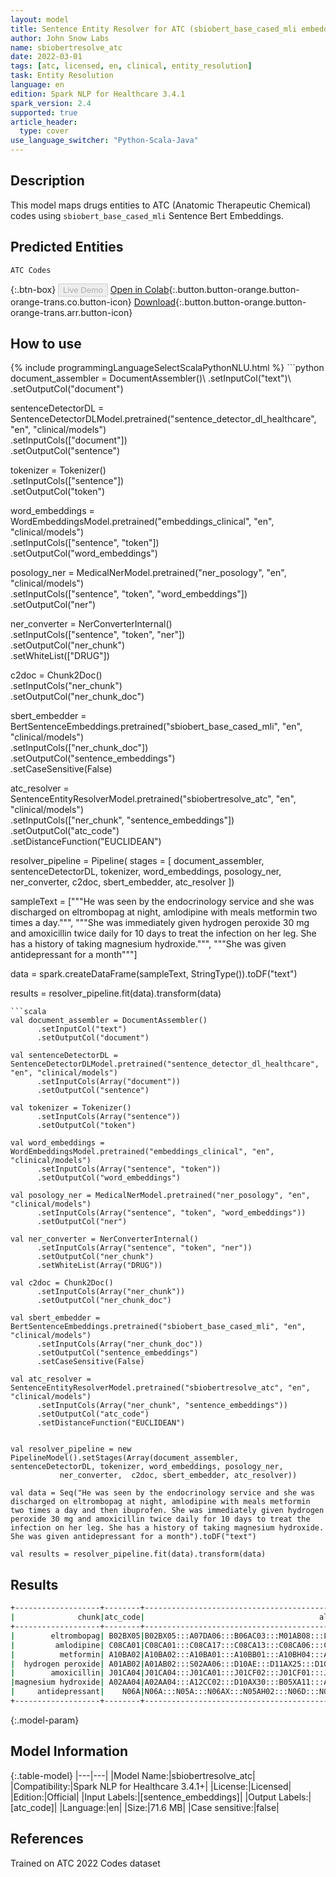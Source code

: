 ```yaml
---
layout: model
title: Sentence Entity Resolver for ATC (sbiobert_base_cased_mli embeddings)
author: John Snow Labs
name: sbiobertresolve_atc
date: 2022-03-01
tags: [atc, licensed, en, clinical, entity_resolution]
task: Entity Resolution
language: en
edition: Spark NLP for Healthcare 3.4.1
spark_version: 2.4
supported: true
article_header:
  type: cover
use_language_switcher: "Python-Scala-Java"
---
```


## Description

This model maps drugs entities to ATC (Anatomic Therapeutic Chemical) codes using `sbiobert_base_cased_mli` Sentence Bert Embeddings.

## Predicted Entities

`ATC Codes`

{:.btn-box}
<button class="button button-orange" disabled>Live Demo</button>
[Open in Colab](https://colab.research.google.com/github/JohnSnowLabs/spark-nlp-workshop/blob/master/tutorials/Certification_Trainings/Healthcare/3.Clinical_Entity_Resolvers.ipynb){:.button.button-orange.button-orange-trans.co.button-icon}
[Download](https://s3.amazonaws.com/auxdata.johnsnowlabs.com/clinical/models/sbiobertresolve_atc_en_3.4.1_2.4_1646127233333.zip){:.button.button-orange.button-orange-trans.arr.button-icon}

## How to use



<div class="tabs-box" markdown="1">
{% include programmingLanguageSelectScalaPythonNLU.html %}
```python
document_assembler = DocumentAssembler()\
      .setInputCol("text")\
      .setOutputCol("document")

sentenceDetectorDL = SentenceDetectorDLModel.pretrained("sentence_detector_dl_healthcare", "en", "clinical/models") \
      .setInputCols(["document"]) \
      .setOutputCol("sentence")

tokenizer = Tokenizer()\
      .setInputCols(["sentence"])\
      .setOutputCol("token")

word_embeddings = WordEmbeddingsModel.pretrained("embeddings_clinical", "en", "clinical/models")\
      .setInputCols(["sentence", "token"])\
      .setOutputCol("word_embeddings")

posology_ner = MedicalNerModel.pretrained("ner_posology", "en", "clinical/models") \
      .setInputCols(["sentence", "token", "word_embeddings"]) \
      .setOutputCol("ner")

ner_converter = NerConverterInternal() \
      .setInputCols(["sentence", "token", "ner"]) \
      .setOutputCol("ner_chunk")\
      .setWhiteList(["DRUG"])

c2doc = Chunk2Doc()\
      .setInputCols("ner_chunk")\
      .setOutputCol("ner_chunk_doc") 

sbert_embedder = BertSentenceEmbeddings.pretrained("sbiobert_base_cased_mli", "en", "clinical/models")\
      .setInputCols(["ner_chunk_doc"])\
      .setOutputCol("sentence_embeddings")\
      .setCaseSensitive(False)
    
atc_resolver = SentenceEntityResolverModel.pretrained("sbiobertresolve_atc", "en", "clinical/models")\
      .setInputCols(["ner_chunk", "sentence_embeddings"]) \
      .setOutputCol("atc_code")\
      .setDistanceFunction("EUCLIDEAN")
    
resolver_pipeline = Pipeline(
    stages = [
        document_assembler,
        sentenceDetectorDL,
        tokenizer,
        word_embeddings,
        posology_ner,
        ner_converter,
        c2doc,
        sbert_embedder,
        atc_resolver
  ])

sampleText = ["""He was seen by the endocrinology service and she was discharged on eltrombopag at night, amlodipine with meals metformin two times a day.""",
              """She was immediately given hydrogen peroxide 30 mg and amoxicillin twice daily for 10 days to treat the infection on her leg. She has a history of taking magnesium hydroxide.""",
              """She was given antidepressant for a month"""]

data = spark.createDataFrame(sampleText, StringType()).toDF("text")

results = resolver_pipeline.fit(data).transform(data)
```
```scala
val document_assembler = DocumentAssembler()
      .setInputCol("text")
      .setOutputCol("document")

val sentenceDetectorDL = SentenceDetectorDLModel.pretrained("sentence_detector_dl_healthcare", "en", "clinical/models")
      .setInputCols(Array("document"))
      .setOutputCol("sentence")

val tokenizer = Tokenizer()
      .setInputCols(Array("sentence"))
      .setOutputCol("token")

val word_embeddings = WordEmbeddingsModel.pretrained("embeddings_clinical", "en", "clinical/models")
      .setInputCols(Array("sentence", "token"))
      .setOutputCol("word_embeddings")

val posology_ner = MedicalNerModel.pretrained("ner_posology", "en", "clinical/models")
      .setInputCols(Array("sentence", "token", "word_embeddings"))
      .setOutputCol("ner")

val ner_converter = NerConverterInternal()
      .setInputCols(Array("sentence", "token", "ner"))
      .setOutputCol("ner_chunk")
      .setWhiteList(Array("DRUG"))

val c2doc = Chunk2Doc()
      .setInputCols(Array("ner_chunk"))
      .setOutputCol("ner_chunk_doc") 

val sbert_embedder = BertSentenceEmbeddings.pretrained("sbiobert_base_cased_mli", "en", "clinical/models")
      .setInputCols(Array("ner_chunk_doc"))
      .setOutputCol("sentence_embeddings")
      .setCaseSensitive(False)
    
val atc_resolver = SentenceEntityResolverModel.pretrained("sbiobertresolve_atc", "en", "clinical/models")
      .setInputCols(Array("ner_chunk", "sentence_embeddings"))
      .setOutputCol("atc_code")
      .setDistanceFunction("EUCLIDEAN")
    

val resolver_pipeline = new PipelineModel().setStages(Array(document_assembler, sentenceDetectorDL, tokenizer, word_embeddings, posology_ner, 
           ner_converter,  c2doc, sbert_embedder, atc_resolver))

val data = Seq("He was seen by the endocrinology service and she was discharged on eltrombopag at night, amlodipine with meals metformin two times a day and then ibuprofen. She was immediately given hydrogen peroxide 30 mg and amoxicillin twice daily for 10 days to treat the infection on her leg. She has a history of taking magnesium hydroxide. She was given antidepressant for a month").toDF("text")

val results = resolver_pipeline.fit(data).transform(data)

```
</div>

## Results

```bash
+-------------------+--------+--------------------------------------------------+--------------------------------------------------+--------------------------------------------------+
|              chunk|atc_code|                                       all_k_codes|                                       resolutions|                                  all_k_aux_labels|
+-------------------+--------+--------------------------------------------------+--------------------------------------------------+--------------------------------------------------+
|        eltrombopag| B02BX05|B02BX05:::A07DA06:::B06AC03:::M01AB08:::L04AA39...|eltrombopag :::eluxadoline :::ecallantide :::et...|ATC 5th:::ATC 5th:::ATC 5th:::ATC 5th:::ATC 5th...|
|         amlodipine| C08CA01|C08CA01:::C08CA17:::C08CA13:::C08CA06:::C08CA10...|amlodipine :::levamlodipine :::lercanidipine ::...|ATC 5th:::ATC 5th:::ATC 5th:::ATC 5th:::ATC 5th...|
|          metformin| A10BA02|A10BA02:::A10BA01:::A10BB01:::A10BH04:::A10BB07...|metformin :::phenformin :::glyburide / metformi...|ATC 5th:::ATC 5th:::ATC 5th:::ATC 5th:::ATC 5th...|
|  hydrogen peroxide| A01AB02|A01AB02:::S02AA06:::D10AE:::D11AX25:::D10AE01::...|hydrogen peroxide :::hydrogen peroxide; otic:::...|ATC 5th:::ATC 5th:::ATC 4th:::ATC 5th:::ATC 5th...|
|        amoxicillin| J01CA04|J01CA04:::J01CA01:::J01CF02:::J01CF01:::J01CA51...|amoxicillin :::ampicillin :::cloxacillin :::dic...|ATC 5th:::ATC 5th:::ATC 5th:::ATC 5th:::ATC 5th...|
|magnesium hydroxide| A02AA04|A02AA04:::A12CC02:::D10AX30:::B05XA11:::A02AA02...|magnesium hydroxide :::magnesium sulfate :::alu...|ATC 5th:::ATC 5th:::ATC 5th:::ATC 5th:::ATC 5th...|
|     antidepressant|    N06A|N06A:::N05A:::N06AX:::N05AH02:::N06D:::N06CA:::...|ANTIDEPRESSANTS:::ANTIPSYCHOTICS:::Other antide...|ATC 3rd:::ATC 3rd:::ATC 4th:::ATC 5th:::ATC 3rd...|
+-------------------+--------+--------------------------------------------------+--------------------------------------------------+--------------------------------------------------+
```

{:.model-param}
## Model Information

{:.table-model}
|---|---|
|Model Name:|sbiobertresolve_atc|
|Compatibility:|Spark NLP for Healthcare 3.4.1+|
|License:|Licensed|
|Edition:|Official|
|Input Labels:|[sentence_embeddings]|
|Output Labels:|[atc_code]|
|Language:|en|
|Size:|71.6 MB|
|Case sensitive:|false|

## References

Trained on ATC 2022 Codes dataset
